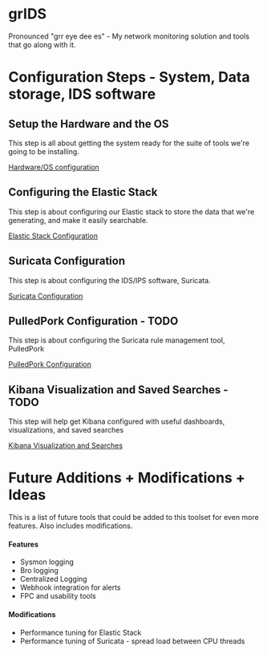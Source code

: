 # grIDS
Pronounced "grr eye dee es" - My network monitoring solution and tools that go along with it.

# Configuration Steps - System, Data storage, IDS software

## Setup the Hardware and the OS
This step is all about getting the system ready for the suite of tools we're going to be installing.

[Hardware/OS configuration](docs/hardware_and_os.md)

## Configuring the Elastic Stack
This step is about configuring our Elastic stack to store the data that we're generating, and make it easily searchable.

[Elastic Stack Configuration](docs/elastic_stack.md)

## Suricata Configuration
This step is about configuring the IDS/IPS software, Suricata.

[Suricata Configuration](docs/suricata_configuration.md)

## PulledPork Configuration - TODO
This step is about configuring the Suricata rule management tool, PulledPork

[PulledPork Configuration](docs/pulledpork_setup.md)

## Kibana Visualization and Saved Searches - TODO
This step will help get Kibana configured with useful dashboards, visualizations, and saved searches

[Kibana Visualization and Searches]()

# Future Additions + Modifications + Ideas
This is a list of future tools that could be added to this toolset for even more features. Also includes modifications.

#### Features
* Sysmon logging
* Bro logging
* Centralized Logging
* Webhook integration for alerts
* FPC and usability tools

#### Modifications
* Performance tuning for Elastic Stack
* Performance tuning of Suricata - spread load between CPU threads
